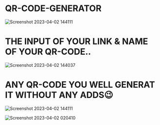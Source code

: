 # QR-CODE-GENERATOR


![Screenshot 2023-04-02 144111](https://user-images.githubusercontent.com/90656786/229353567-fdf0530e-487c-43ff-a993-9454ea53104d.png)




# THE INPUT OF YOUR LINK & NAME OF YOUR QR-CODE..


![Screenshot 2023-04-02 144037](https://user-images.githubusercontent.com/90656786/229353614-3a0a1727-255d-4b04-aa98-67998652bb55.png)



# ANY QR-CODE YOU WELL GENERAT IT WITHOUT ANY ADDS😉


![Screenshot 2023-04-02 144111](https://user-images.githubusercontent.com/90656786/229353509-0fc46421-8181-41fb-ad68-c9ab2852a844.png)


![Screenshot 2023-04-02 020410](https://user-images.githubusercontent.com/90656786/229353519-6ee19831-451f-45e3-a36a-18cb64ed8ee9.png)




